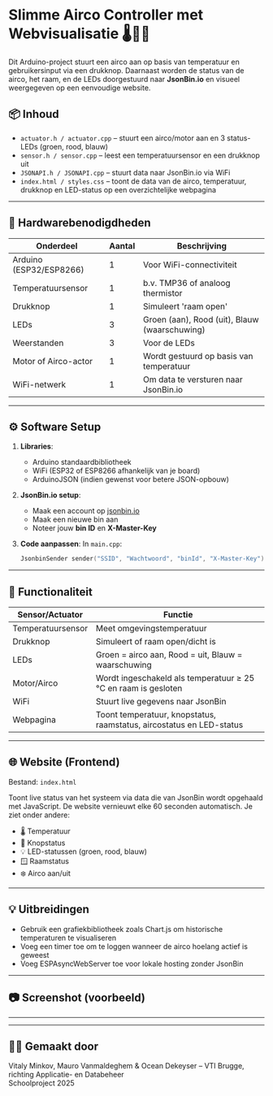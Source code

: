 # Slimme Airco Controller met Webvisualisatie 🌡️💨💡

Dit Arduino-project stuurt een airco aan op basis van temperatuur en gebruikersinput via een drukknop. Daarnaast worden de status van de airco, het raam, en de LEDs doorgestuurd naar **JsonBin.io** en visueel weergegeven op een eenvoudige website.

## 📦 Inhoud

- `actuator.h / actuator.cpp` – stuurt een airco/motor aan en 3 status-LEDs (groen, rood, blauw)
- `sensor.h / sensor.cpp` – leest een temperatuursensor en een drukknop uit
- `JSONAPI.h / JSONAPI.cpp` – stuurt data naar JsonBin.io via WiFi
- `index.html / styles.css` – toont de data van de airco, temperatuur, drukknop en LED-status op een overzichtelijke webpagina

---

## 🔧 Hardwarebenodigdheden

| Onderdeel           | Aantal | Beschrijving                       |
|---------------------|--------|------------------------------------|
| Arduino (ESP32/ESP8266) | 1      | Voor WiFi-connectiviteit          |
| Temperatuursensor   | 1      | b.v. TMP36 of analoog thermistor  |
| Drukknop            | 1      | Simuleert 'raam open'             |
| LEDs                | 3      | Groen (aan), Rood (uit), Blauw (waarschuwing) |
| Weerstanden         | 3      | Voor de LEDs                      |
| Motor of Airco-actor| 1      | Wordt gestuurd op basis van temperatuur |
| WiFi-netwerk        | 1      | Om data te versturen naar JsonBin.io |

---

## ⚙️ Software Setup

1. **Libraries**:
   - Arduino standaardbibliotheek
   - WiFi (ESP32 of ESP8266 afhankelijk van je board)
   - ArduinoJSON (indien gewenst voor betere JSON-opbouw)

2. **JsonBin.io setup**:
   - Maak een account op [jsonbin.io](https://jsonbin.io)
   - Maak een nieuwe bin aan
   - Noteer jouw **bin ID** en **X-Master-Key**

3. **Code aanpassen**:
   In `main.cpp`:
   ```cpp
   JsonbinSender sender("SSID", "Wachtwoord", "binId", "X-Master-Key");
   ```

---

## 📡 Functionaliteit

| Sensor/Actuator | Functie |
|-----------------|---------|
| Temperatuursensor | Meet omgevingstemperatuur |
| Drukknop         | Simuleert of raam open/dicht is |
| LEDs             | Groen = airco aan, Rood = uit, Blauw = waarschuwing |
| Motor/Airco      | Wordt ingeschakeld als temperatuur ≥ 25 °C en raam is gesloten |
| WiFi             | Stuurt live gegevens naar JsonBin |
| Webpagina        | Toont temperatuur, knopstatus, raamstatus, aircostatus en LED-status |

---

## 🌐 Website (Frontend)

Bestand: `index.html`

Toont live status van het systeem via data die van JsonBin wordt opgehaald met JavaScript. De website vernieuwt elke 60 seconden automatisch. Je ziet onder andere:

- 🌡️ Temperatuur
- 🔘 Knopstatus
- 💡 LED-statussen (groen, rood, blauw)
- 🪟 Raamstatus
- ❄️ Airco aan/uit

---

## 💡 Uitbreidingen

- Gebruik een grafiekbibliotheek zoals Chart.js om historische temperaturen te visualiseren
- Voeg een timer toe om te loggen wanneer de airco hoelang actief is geweest
- Voeg ESPAsyncWebServer toe voor lokale hosting zonder JsonBin

---

## 📷 Screenshot (voorbeeld)

---

---

## 👨‍💻 Gemaakt door

Vitaly Minkov, Mauro Vanmaldeghem & Ocean Dekeyser – VTI Brugge, richting Applicatie- en Databeheer  
Schoolproject 2025
